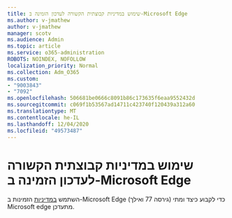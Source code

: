 ```yaml
---
title: שימוש במדיניות קבוצתית הקשורה לעדכון הזמינה ב-Microsoft Edge
ms.author: v-jmathew
author: v-jmathew
manager: scotv
ms.audience: Admin
ms.topic: article
ms.service: o365-administration
ROBOTS: NOINDEX, NOFOLLOW
localization_priority: Normal
ms.collection: Adm_O365
ms.custom:
- "9003843"
- "7092"
ms.openlocfilehash: 506681be0666c8091b86c173635f6eaa9552432d
ms.sourcegitcommit: c069f1b53567ad14711c423740f120439a312a60
ms.translationtype: MT
ms.contentlocale: he-IL
ms.lasthandoff: 12/04/2020
ms.locfileid: "49573487"
---
```

# <a name="use-update-related-group-policies-available-in-microsoft-edge"></a>שימוש במדיניות קבוצתית הקשורה לעדכון הזמינה ב-Microsoft Edge

השתמש [במדיניות](https://go.microsoft.com/fwlink/?linkid=2134862) הזמינות ב-Microsoft Edge (גירסה 77 ואילך) כדי לקבוע כיצד ומתי Microsoft edge מתעדכן.
